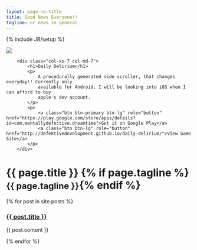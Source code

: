 ```yaml
---
layout: page-no-title
title: Good News Everyone!!
tagline: or news in general
---
```

{% include JB/setup %}


<div class="jumbotron">
    <div class="row">
        <div class="col-xs-5 col-md-5">
            <a href="#" class="thumbnail">
            <img src="{{ site.url }}/assets/daily-delirium/level-end.png" />
            </a>
        </div>

        <div class="col-xs-7 col-md-7">
            <h1>Daily Delirium</h1>
            <p>
                A procedurally generated side scroller, that changes everyday!! Currently only
                available for Android. I will be looking into iOS when I can afford to buy
                apple's dev account.
            </p>
            <p>
                <a class="btn btn-primary btn-lg" role="button" href="https://play.google.com/store/apps/details?id=com.mentallydefective.dreamtime">Get it on Google Play</a>
                <a class="btn btn-lg" role="button" href="http://defektivedevelopment.github.io/daily-delirium/">View Game Site</a>
            </p>
        </div>
</div>
</div>


<div class="page-header">
  <h1>{{ page.title }} {% if page.tagline %} <small>{{ page.tagline }}</small>{% endif %}</h1>
</div>

<div>
  {% for post in site.posts %}
    <p>
        <h3><a href="{{ post.url }}">{{ post.title }}</a></h3>
        {{ post.content }}
    </p>
  {% endfor %}
</div>
